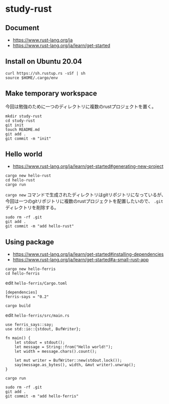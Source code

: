 # study-rust

## Document

- https://www.rust-lang.org/ja
- https://www.rust-lang.org/ja/learn/get-started

## Install on Ubuntu 20.04

```
curl https://sh.rustup.rs -sSf | sh
source $HOME/.cargo/env
```

## Make temporary workspace

今回は勉強のために一つのディレクトリに複数のrustプロジェクトを置く。

```
mkdir study-rust
cd study-rust
git init
touch README.md
git add .
git commit -m "init"
```

## Hello world

- https://www.rust-lang.org/ja/learn/get-started#generating-new-project

```
cargo new hello-rust
cd hello-rust
cargo run
```

`cargo new` コマンドで生成されたディレクトリはgitリポジトリになっているが、
今回は一つのgitリポジトリに複数のrustプロジェクトを配置したいので、
`.git` ディレクトリを削除する。

```
sudo rm -rf .git
git add .
git commit -m "add hello-rust"
```

## Using package

- https://www.rust-lang.org/ja/learn/get-started#installing-dependencies
- https://www.rust-lang.org/ja/learn/get-started#a-small-rust-app

```
cargo new hello-ferris
cd hello-ferris
```

edit `hello-ferris/Cargo.toml`

```
[dependencies]
ferris-says = "0.2"
```

`cargo build`

edit `hello-ferris/src/main.rs`

```
use ferris_says::say;
use std::io::{stdout, BufWriter};

fn main() {
    let stdout = stdout();
    let message = String::from("Hello world!");
    let width = message.chars().count();

    let mut writer = BufWriter::new(stdout.lock());
    say(message.as_bytes(), width, &mut writer).unwrap();
}
```

`cargo run`

```
sudo rm -rf .git
git add .
git commit -m "add hello-ferris"
```
